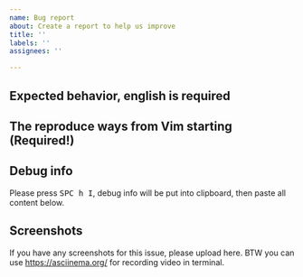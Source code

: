 ```yaml
---
name: Bug report
about: Create a report to help us improve
title: ''
labels: ''
assignees: ''

---
```


<!-- bug reporting without issue template will be closed automatically -->

## Expected behavior, english is required

## The reproduce ways from Vim starting (Required!)

## Debug info

Please press <kbd>SPC h I</kbd>, debug info will be put into clipboard, then paste all content below.

## Screenshots

If you have any screenshots for this issue, please upload here. BTW you can use https://asciinema.org/ for recording video in terminal.

<!-- please remove the issue template when request for a feature -->
